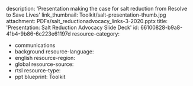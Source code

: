 description: 'Presentation making the case for salt reduction from Resolve to Save Lives'
link_thumbnail: Toolkit/salt-presentation-thumb.jpg
attachment: PDFs/salt_reductionadvocacy_links-3-2020.pptx
title: 'Presentation: Salt Reduction Advocacy Slide Deck'
id: 66100828-b9a8-41b4-9b86-6c223e61197d
resource-category:
  - communications
  - background
resource-language:
  - english
resource-region:
  - global
resource-source:
  - rtsl
resource-type:
  - ppt
blueprint: Toolkit

